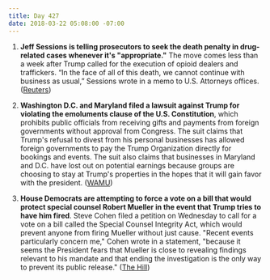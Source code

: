 ```yaml
---
title: Day 427
date: 2018-03-22 05:08:00 -07:00
---
```


1. **Jeff Sessions is telling prosecutors to seek the death penalty in drug-related cases whenever it's "appropriate."** The move comes less than a week after Trump called for the execution of opioid dealers and traffickers. “In the face of all of this death, we cannot continue with business as usual,” Sessions wrote in a memo to U.S. Attorneys offices. ([Reuters](https://www.reuters.com/article/us-usa-opioids-deathpenalty/federal-prosecutors-told-to-seek-death-penalty-in-drug-cases-idUSKBN1GX25A?il=0))

2. **Washington D.C. and Maryland filed a lawsuit against Trump for violating the emoluments clause of the U.S. Constitution**, which prohibits public officials from receiving gifts and payments from foreign governments without approval from Congress. The suit claims that Trump's refusal to divest from his personal businesses has allowed foreign governments to pay the Trump Organization directly for bookings and events. The suit also claims that businesses in Maryland and D.C. have lost out on potential earnings because groups are choosing to stay at Trump's properties in the hopes that it will gain favor with the president. ([WAMU](https://wamu.org/story/18/03/21/summons-issued-trump-emoluments-case/))

3. **House Democrats are attempting to force a vote on a bill that would protect special counsel Robert Mueller in the event that Trump tries to have him fired**. Steve Cohen filed a petition on Wednesday to call for a vote on a bill called the Special Counsel Integrity Act, which would prevent anyone from firing Mueller without just cause. "Recent events particularly concern me," Cohen wrote in a statement, "because it seems the President fears that Mueller is close to revealing findings relevant to his mandate and that ending the investigation is the only way to prevent its public release." ([The Hill](http://thehill.com/homenews/house/379676-house-dem-moves-to-force-vote-on-bill-protecting-mueller))